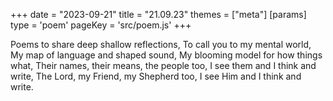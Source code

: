+++
date = "2023-09-21"
title = "21.09.23"
themes = ["meta"]
[params]
  type = 'poem'
  pageKey = 'src/poem.js'
+++

Poems to share deep shallow reflections,
To call you to my mental world,
My map of language and shaped sound,
My blooming model for how things what,
Their names, their means, the people too,
I see them and I think and write,
The Lord, my Friend, my Shepherd too,
I see Him and I think and write.

